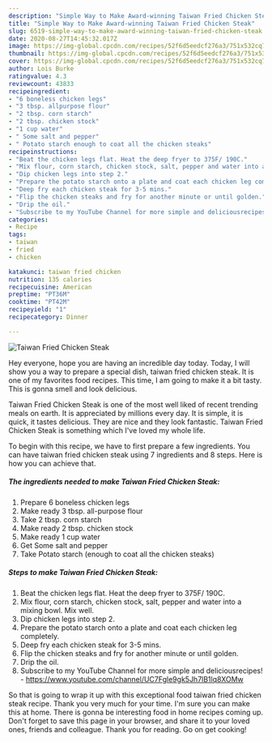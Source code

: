 ```yaml
---
description: "Simple Way to Make Award-winning Taiwan Fried Chicken Steak"
title: "Simple Way to Make Award-winning Taiwan Fried Chicken Steak"
slug: 6519-simple-way-to-make-award-winning-taiwan-fried-chicken-steak
date: 2020-08-27T14:45:32.017Z
image: https://img-global.cpcdn.com/recipes/52f6d5eedcf276a3/751x532cq70/taiwan-fried-chicken-steak-recipe-main-photo.jpg
thumbnail: https://img-global.cpcdn.com/recipes/52f6d5eedcf276a3/751x532cq70/taiwan-fried-chicken-steak-recipe-main-photo.jpg
cover: https://img-global.cpcdn.com/recipes/52f6d5eedcf276a3/751x532cq70/taiwan-fried-chicken-steak-recipe-main-photo.jpg
author: Lois Burke
ratingvalue: 4.3
reviewcount: 43833
recipeingredient:
- "6 boneless chicken legs"
- "3 tbsp. allpurpose flour"
- "2 tbsp. corn starch"
- "2 tbsp. chicken stock"
- "1 cup water"
- " Some salt and pepper"
- " Potato starch enough to coat all the chicken steaks"
recipeinstructions:
- "Beat the chicken legs flat. Heat the deep fryer to 375F/ 190C."
- "Mix flour, corn starch, chicken stock, salt, pepper and water into a mixing bowl. Mix well."
- "Dip chicken legs into step 2."
- "Prepare the potato starch onto a plate and coat each chicken leg completely."
- "Deep fry each chicken steak for 3-5 mins."
- "Flip the chicken steaks and fry for another minute or until golden."
- "Drip the oil."
- "Subscribe to my YouTube Channel for more simple and deliciousrecipes!  https://www.youtube.com/channel/UC7Fgle9gk5Jh7lB1lq8XOMw"
categories:
- Recipe
tags:
- taiwan
- fried
- chicken

katakunci: taiwan fried chicken 
nutrition: 135 calories
recipecuisine: American
preptime: "PT36M"
cooktime: "PT42M"
recipeyield: "1"
recipecategory: Dinner

---
```



![Taiwan Fried Chicken Steak](https://img-global.cpcdn.com/recipes/52f6d5eedcf276a3/751x532cq70/taiwan-fried-chicken-steak-recipe-main-photo.jpg)

Hey everyone, hope you are having an incredible day today. Today, I will show you a way to prepare a special dish, taiwan fried chicken steak. It is one of my favorites food recipes. This time, I am going to make it a bit tasty. This is gonna smell and look delicious.

Taiwan Fried Chicken Steak is one of the most well liked of recent trending meals on earth. It is appreciated by millions every day. It is simple, it is quick, it tastes delicious. They are nice and they look fantastic. Taiwan Fried Chicken Steak is something which I've loved my whole life.




To begin with this recipe, we have to first prepare a few ingredients. You can have taiwan fried chicken steak using 7 ingredients and 8 steps. Here is how you can achieve that.

<!--inarticleads1-->

##### The ingredients needed to make Taiwan Fried Chicken Steak:

1. Prepare 6 boneless chicken legs
1. Make ready 3 tbsp. all-purpose flour
1. Take 2 tbsp. corn starch
1. Make ready 2 tbsp. chicken stock
1. Make ready 1 cup water
1. Get  Some salt and pepper
1. Take  Potato starch (enough to coat all the chicken steaks)




<!--inarticleads2-->

##### Steps to make Taiwan Fried Chicken Steak:

1. Beat the chicken legs flat. Heat the deep fryer to 375F/ 190C.
1. Mix flour, corn starch, chicken stock, salt, pepper and water into a mixing bowl. Mix well.
1. Dip chicken legs into step 2.
1. Prepare the potato starch onto a plate and coat each chicken leg completely.
1. Deep fry each chicken steak for 3-5 mins.
1. Flip the chicken steaks and fry for another minute or until golden.
1. Drip the oil.
1. Subscribe to my YouTube Channel for more simple and deliciousrecipes!  - https://www.youtube.com/channel/UC7Fgle9gk5Jh7lB1lq8XOMw




So that is going to wrap it up with this exceptional food taiwan fried chicken steak recipe. Thank you very much for your time. I'm sure you can make this at home. There is gonna be interesting food in home recipes coming up. Don't forget to save this page in your browser, and share it to your loved ones, friends and colleague. Thank you for reading. Go on get cooking!
